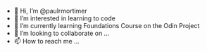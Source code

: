 - 👋 Hi, I’m @paulrmortimer
- 👀 I’m interested in learning to code
- 🌱 I’m currently learning Foundations Course on the Odin Project
- 💞️ I’m looking to collaborate on ...
- 📫 How to reach me ...

<!---
paulrmortimer/paulrmortimer is a ✨ special ✨ repository because its `README.md` (this file) appears on your GitHub profile.
You can click the Preview link to take a look at your changes.
--->

